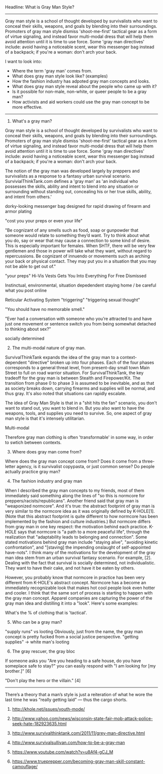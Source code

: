 Headline: What is Gray Man Style?

---

Gray man style is a school of thought developed by survivalists who want to
conceal their skills, weapons, and goals by blending into their surroundings.
Promoters of gray man style dismiss 'shoot-me-first' tactical gear as a form of
virtue signaling, and instead favor multi-modal dress that will help them avoid
attention until it is time to use force. Some 'gray man directives' include:
avoid having a noticeable scent, wear this messenger bag instead of a backpack;
if you're a woman: don't arch your back.

I want to look into:

- Where the term 'gray man' comes from.
- What does gray man style look like? (examples)
- How the fashion industry has adpoted gray man concepts and looks.
- What does gray man style reveal about the people who came up with it?
- Is it possible for non-male, non-white, or queer people to be a gray man?
- How activists and aid workers could use the gray man concept to be more effective.

---

1. What's a gray man?

Gray man style is a school of thought developed by survivalists who want to
conceal their skills, weapons, and goals by blending into their surroundings.
Promoters of gray man style dismiss 'shoot-me-first' tactical gear as a form of
virtue signaling, and instead favor multi-modal dress that will help them avoid
attention until it is time to use force. Some 'gray man directives' include:
avoid having a noticeable scent, wear this messenger bag instead of a backpack;
if you're a woman: don't arch your back.

The notion of the gray man was developed largely by preppers and survivalists as
a response to a fantasy urban survival scenario. SurvivialThinkTank.com defines
a 'gray man' as 'an individual who possesses the skills, ability and intent to
blend into any situation or surrounding without standing out, concealing his or
her true skills, ability, and intent from others.'

dorky-looking messenger bag designed for rapid drawing of firearm and armor
plating

"cost you your preps or even your life"

"Be cognizant of any smells such as food, soap or gunpowder that someone would
relate to something they’d want. Try to think about what you do, say or wear
that may cause a connection to some kind of desire. This is especially important
for females. When SHTF, there will be very few gentlemen and those in power will
take what they want, without regard to repercussions. Be cognizant of innuendo
or movements such as arching your back or physical contact. They may put you in
a situation that you may not be able to get out of."

"your preps"
Hi-Vis Vests Gets You Into Everything For Free
Dismissed

Instinctual, environmental, situation depedendent
staying home / be careful what you post online

Reticular Activating System
"triggering"
"triggering sexual thought"

"You should have no memorable smell."

"Ever had a conversation with someone who you’re attracted to and have just one
movement or sentence switch you from being somewhat detached to thinking about
sex?"

socially determined

2. The multi-modal nature of gray man.

SurvivalThinkTank expands the idea of the gray man to a context-dependent
"directive" broken up into four phases. Each of the four phases corresponds to a
general threat level, from present-day small town Main Street to full on road
warrior situation. For SurvivalThinkTank, the key tradeoff for the gray man is
between Stealth and Firepower/Kit. The transition from phase 0 to phase 3 is
assumed to be inevitable, and as that as society breaks down, carrying firearms
and supplies will be normal, and thus gray. It's also noted that situations can
rapidly escalate.

The idea of Gray Man Style is that in a "shit hits the fan" scenario, you don't
want to stand out, you want to blend in. But you also want to have the weapons,
tools, and supplies you need to survive. So, one aspect of gray man style is
that it's intensely utilitarian.

Multi-modal

Therefore gray man clothing is often 'transformable' in some way, in order to
swtich between contexts.

3. Where does gray man come from?

Where does the gray man concept come from? Does it come from a three-letter
agency, is it survivalist copypasta, or just common sense? Do people actually
practice gray man?

4. The fashion industry and gray man

When I described the gray man concepts to my friends, most of them immediately
said something along the lines of "so this is normcore for
preppers/racists/republicans". Another friend said that gray man is "weaponized
normcore". And it's true: the abstract footprint of gray man is very similar to
the normcore idea as it was originally defined by K-HOLE[1]. (Note that this
abstract footprint is quite different to how normcore has been implemented by
the fashion and culture industries.) But normcore differs from gray man in one
key respect: the motivation behind each practice. K-HOLE says that normcore is
"a path to a more peaceful life", through the realization that "adaptability
leads to belonging and connection". Some stated motivations behind gray man
include "staying alive", "avoiding kinetic confrontation", and "[staving] the
impending onslaught of self-appointed have-nots". I think many of the
motivations for the development of the gray man idea stem from an urban survival
fantasy scenario. For example, [2]. Dealing with the fact that survival is
socially determined, not individualistic. They want to have their cake, and not
have it be eaten by others.

However, you probably know that normcore in practice has been very different
from K-HOLE's abstract concept. Normcore has a become an immediately
recognizable look that makes hot cool people look even hotter and cooler. I
think that the same sort of process is starting to happen with the gray man
concept. Apparel companies are capturing the power of the gray man idea and
distilling it into a "look". Here's some examples:

What's the % of clothing that is 'tactical'.


5. Who can be a gray man?

"supply runs" vs looting
Obviously, just from the name, the gray man concept is pretty fucked from a
social justice perspective.
"getting supplies" -> white man's looting

6. The gray rescuer, the gray bloc

If someone asks you "Are you heading to a safe house, do you have someplace safe
to stay?" you can easily respond with "I am looking for [my brother.]" [6]

"Don't play the hero or the villain." [4]


---


There’s a theory that a man’s style is just a reiteration of what he wore the
last time he was “really getting laid” — thus the cargo shorts. 


1. http://khole.net/issues/youth-mode/

2. http://www.yahoo.com/news/wisconsin-state-fair-mob-attack-police-seek-hate-182923635.html 

3. http://www.survivalthinktank.com/2011/11/grey-man-directive.html

4. http://www.survivalsullivan.com/how-to-be-a-gray-man

5. https://www.youtube.com/watch?v=u8Af4-gCJ_M

6. https://www.trueprepper.com/becoming-gray-man-skill-constant-camouflage/
